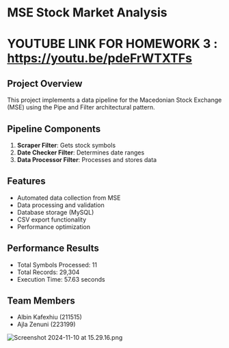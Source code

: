 # MSE Stock Market Analysis

# YOUTUBE LINK FOR HOMEWORK 3 : https://youtu.be/pdeFrWTXTFs

## Project Overview
This project implements a data pipeline for the Macedonian Stock Exchange (MSE) using the Pipe and Filter architectural pattern.

## Pipeline Components
1. **Scraper Filter**: Gets stock symbols
2. **Date Checker Filter**: Determines date ranges
3. **Data Processor Filter**: Processes and stores data

## Features
- Automated data collection from MSE
- Data processing and validation
- Database storage (MySQL)
- CSV export functionality
- Performance optimization

## Performance Results
- Total Symbols Processed: 11
- Total Records: 29,304
- Execution Time: 57.63 seconds

## Team Members
- Albin Kafexhiu (211515)
- Ajla Zenuni (223199)

![Screenshot 2024-11-10 at 15.29.16.png](..%2F..%2F..%2F..%2Fvar%2Ffolders%2F3f%2F86f02mgx2dg5ktkcr0mt2m800000gn%2FT%2FTemporaryItems%2FNSIRD_screencaptureui_4h6IGI%2FScreenshot%202024-11-10%20at%2015.29.16.png "time")


